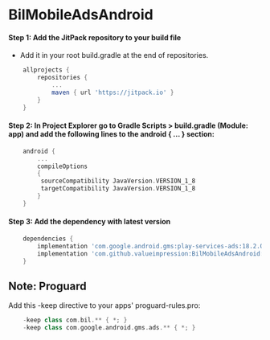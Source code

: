 # BilMobileAdsAndroid

#### Step 1: Add the JitPack repository to your build file
- Add it in your root build.gradle at the end of repositories.
```gradle
    allprojects {
        repositories {
            ...
            maven { url 'https://jitpack.io' }
        }
    }
```
#### Step 2: In Project Explorer go to Gradle Scripts > build.gradle (Module: app) and add the following lines to the android { ... } section:
```gradle
    android {
        ...
        compileOptions 
        {
         sourceCompatibility JavaVersion.VERSION_1_8
         targetCompatibility JavaVersion.VERSION_1_8
        }
    }
```
#### Step 3: Add the dependency with latest version
```gradle
    dependencies {
        implementation 'com.google.android.gms:play-services-ads:18.2.0'
        implementation 'com.github.valueimpression:BilMobileAdsAndroid:1.2.3'
    }
```
## Note: Proguard 
Add this -keep directive to your apps' proguard-rules.pro:
```gradle
    -keep class com.bil.** { *; }
    -keep class com.google.android.gms.ads.** { *; }
```
